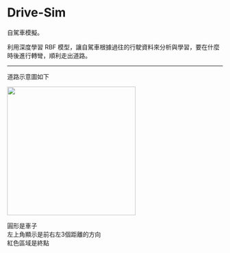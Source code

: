 # Drive-Sim
自駕車模擬。

利用深度學習 RBF 模型，讓自駕車根據過往的行駛資料來分析與學習，要在什麼時後進行轉彎，順利走出道路。

---

道路示意圖如下

<img src="https://i.imgur.com/YPbvKNk.png" width="300px">

圓形是車子<br>
左上角顯示是前右左3個距離的方向<br>
紅色區域是終點<br>

